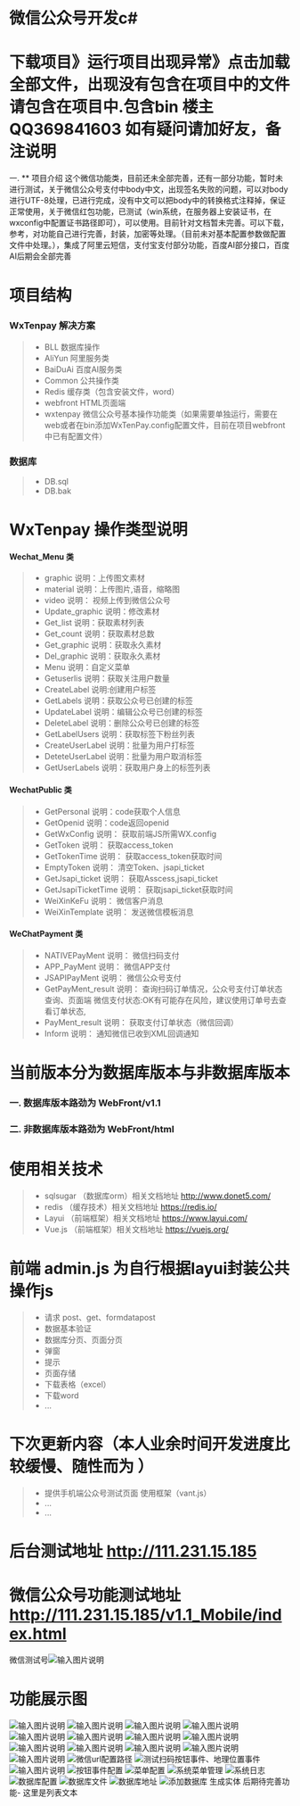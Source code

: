  # 微信公众号开发c#
# 下载项目》运行项目出现异常》点击加载全部文件，出现没有包含在项目中的文件请包含在项目中.包含bin 楼主QQ369841603 如有疑问请加好友，备注说明 

 一. ** 项目介绍
这个微信功能类，目前还未全部完善，还有一部分功能，暂时未进行测试，关于微信公众号支付中body中文，出现签名失败的问题，可以对body进行UTF-8处理，已进行完成，没有中文可以把body中的转换格式注释掉，保证正常使用，关于微信红包功能，已测试（win系统，在服务器上安装证书，在wxconfig中配置证书路径即可），可以使用。目前针对文档暂未完善。可以下载，参考，对功能自己进行完善，封装，加密等处理。（目前未对基本配置参数做配置文件中处理。），集成了阿里云短信，支付宝支付部分功能，百度AI部分接口，百度AI后期会全部完善


# 项目结构
### WxTenpay 解决方案
> * BLL  数据库操作
> * AliYun 阿里服务类
> * BaiDuAi 百度AI服务类
> * Common  公共操作类
> * Redis   缓存类（包含安装文件，word）
> * webfront HTML页面端
> * wxtenpay 微信公众号基本操作功能类（如果需要单独运行，需要在web或者在bin添加WxTenPay.config配置文件，目前在项目webfront中已有配置文件）
### 数据库
> * DB.sql
> * DB.bak


# WxTenpay 操作类型说明
####  Wechat_Menu 类
> * graphic 说明：上传图文素材
> * material  说明：上传图片,语音，缩略图
> * video  说明：  视频上传到微信公众号
> * Update_graphic  说明：修改素材
> * Get_list   说明：获取素材列表
> * Get_count  说明：获取素材总数
> * Get_graphic   说明：获取永久素材
> * Del_graphic  说明：获取永久素材
> * Menu   说明：自定义菜单
> * Getuserlis 说明：获取关注用户数量
> * CreateLabel 说明:创建用户标签
> * GetLabels  说明：获取公众号已创建的标签
> * UpdateLabel  说明：编辑公众号已创建的标签
> * DeleteLabel  说明：删除公众号已创建的标签
> * GetLabelUsers  说明：获取标签下粉丝列表
> * CreateUserLabel  说明：批量为用户打标签
> * DeteteUserLabel  说明：批量为用户取消标签
> * GetUserLabels  说明：获取用户身上的标签列表
#### WechatPublic 类
> * GetPersonal  说明：code获取个人信息
> * GetOpenid  说明：code返回openid
> * GetWxConfig  说明： 获取前端JS所需WX.config
> * GetToken  说明： 获取access_token
> * GetTokenTime  说明： 获取access_token获取时间
> * EmptyToken  说明： 清空Token、jsapi_ticket
> * GetJsapi_ticket  说明： 获取Asscess,jsapi_ticket
> * GetJsapiTicketTime  说明： 获取jsapi_ticket获取时间
> * WeiXinKeFu  说明： 微信客户消息
> * WeiXinTemplate  说明： 发送微信模板消息
#### WeChatPayment 类
> * NATIVEPayMent  说明： 微信扫码支付
> * APP_PayMent  说明： 微信APP支付
> * JSAPIPayMent 说明： 微信公众号支付
> * GetPayMent_result 说明： 查询扫码订单情况，公众号支付订单状态查询、页面端 微信支付状态:OK有可能存在风险，建议使用订单号去查看订单状态,
> * PayMent_result 说明： 获取支付订单状态（微信回调）
> * Inform 说明： 通知微信已收到XML回调通知

# 当前版本分为数据库版本与非数据库版本
### 一. 数据库版本路劲为 WebFront/v1.1
### 二. 非数据库版本路劲为 WebFront/html

# 使用相关技术
> * sqlsugar （数据库orm）相关文档地址 http://www.donet5.com/
> * redis （缓存技术）相关文档地址 https://redis.io/
> * Layui （前端框架）相关文档地址 https://www.layui.com/ 
> * Vue.js （前端框架）相关文档地址 https://vuejs.org/

# 前端 admin.js 为自行根据layui封装公共操作js
> * 请求 post、get、formdatapost
> * 数据基本验证
> * 数据库分页、页面分页
> * 弹窗
> * 提示
> * 页面存储
> * 下载表格（excel）
> * 下载word
> * ...

# 下次更新内容（本人业余时间开发进度比较缓慢、随性而为 ）
> * 提供手机端公众号测试页面 使用框架（vant.js）
> * ...
> * ...


# 后台测试地址  http://111.231.15.185
# 微信公众号功能测试地址 http://111.231.15.185/v1.1_Mobile/index.html
微信测试号![输入图片说明](https://images.gitee.com/uploads/images/2021/0111/214710_2ac87124_1689037.png "屏幕截图.png")

# 功能展示图

![输入图片说明](https://images.gitee.com/uploads/images/2020/0730/155209_78287df9_1689037.png "屏幕截图.png")
![输入图片说明](https://images.gitee.com/uploads/images/2020/0730/155108_58f901bd_1689037.png "屏幕截图.png")
![输入图片说明](https://images.gitee.com/uploads/images/2020/0731/145140_a486a0b3_1689037.png "屏幕截图.png")
![输入图片说明](https://images.gitee.com/uploads/images/2020/0802/171137_a8a7915e_1689037.png "屏幕截图.png")
![输入图片说明](https://images.gitee.com/uploads/images/2020/0809/142817_a241e124_1689037.png "屏幕截图.png")
![输入图片说明](https://images.gitee.com/uploads/images/2020/0809/142853_832aa2a7_1689037.png "屏幕截图.png")
![输入图片说明](https://images.gitee.com/uploads/images/2020/0812/153550_0b6942b7_1689037.png "屏幕截图.png")
![输入图片说明](https://images.gitee.com/uploads/images/2020/0812/153637_0a6d4eaf_1689037.png "屏幕截图.png")
![输入图片说明](https://images.gitee.com/uploads/images/2020/0816/135322_125aef98_1689037.png "屏幕截图.png")
![输入图片说明](https://images.gitee.com/uploads/images/2020/0816/122435_7b505175_1689037.png "屏幕截图.png")
![输入图片说明](https://images.gitee.com/uploads/images/2020/0816/122755_fb629b76_1689037.png "屏幕截图.png")
![输入图片说明](https://images.gitee.com/uploads/images/2020/0816/122824_a45dd410_1689037.png "屏幕截图.png")
![输入图片说明](https://images.gitee.com/uploads/images/2020/0816/154255_4f147938_1689037.png "屏幕截图.png")
![微信url配置路径](https://images.gitee.com/uploads/images/2020/0822/180457_0804f53d_1689037.png "屏幕截图.png")
![测试扫码按钮事件、地理位置事件](https://images.gitee.com/uploads/images/2020/0822/180603_414fecee_1689037.png "屏幕截图.png")
![输入图片说明](https://images.gitee.com/uploads/images/2020/0822/180810_5e637fcc_1689037.png "屏幕截图.png")
![按钮事件配置](https://images.gitee.com/uploads/images/2020/0822/180910_741782fb_1689037.png "屏幕截图.png")
![菜单配置](https://images.gitee.com/uploads/images/2020/0822/180937_2a2e11fc_1689037.png "屏幕截图.png")
![系统菜单管理](https://images.gitee.com/uploads/images/2020/1003/175759_1cb6ce48_1689037.png "屏幕截图.png")
![系统日志](https://images.gitee.com/uploads/images/2020/1003/175853_f0d04cc9_1689037.png "屏幕截图.png")
![数据库配置](https://images.gitee.com/uploads/images/2020/1003/175949_3d6ddaa2_1689037.png "屏幕截图.png")
![数据库文件](https://images.gitee.com/uploads/images/2020/1003/180022_1fc4527f_1689037.png "屏幕截图.png")
![数据库地址](https://images.gitee.com/uploads/images/2020/1014/180518_b03b212c_1689037.png "屏幕截图.png")
![添加数据库 生成实体](https://images.gitee.com/uploads/images/2020/1221/172824_6633484c_1689037.png "屏幕截图.png")
后期待完善功能- 这里是列表文本